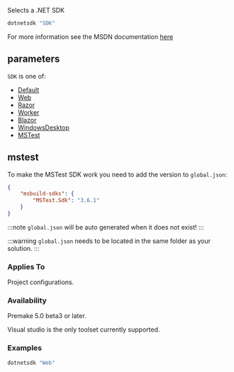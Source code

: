 Selects a .NET SDK

```lua
dotnetsdk "SDK"
```

For more information see the MSDN documentation [here](https://learn.microsoft.com/en-us/dotnet/core/project-sdk/overview)

## parameters ##
`SDK` is one of:

 * [Default](https://learn.microsoft.com/en-us/dotnet/core/project-sdk/msbuild-props)
 * [Web](https://learn.microsoft.com/en-us/aspnet/core/razor-pages/web-sdk?toc=%2Fdotnet%2Fnavigate%2Ftools-diagnostics%2Ftoc.json&bc=%2Fdotnet%2Fbreadcrumb%2Ftoc.json)
 * [Razor](https://learn.microsoft.com/en-us/aspnet/core/razor-pages/sdk?toc=%2Fdotnet%2Fnavigate%2Ftools-diagnostics%2Ftoc.json&bc=%2Fdotnet%2Fbreadcrumb%2Ftoc.json)
 * [Worker](https://learn.microsoft.com/en-us/dotnet/core/extensions/workers)
 * [Blazor](https://learn.microsoft.com/en-us/aspnet/core/blazor/)
 * [WindowsDesktop](https://learn.microsoft.com/en-us/dotnet/core/project-sdk/msbuild-props-desktop?view=aspnetcore-8.0)
 * [MSTest](https://learn.microsoft.com/en-us/dotnet/core/testing/unit-testing-mstest-sdk)


## mstest ##
To make the MSTest SDK work you need to add the version to `global.json`:
```json
{
    "msbuild-sdks": {
        "MSTest.Sdk": "3.6.1"
    }
}
```
:::note
`global.json` will be auto generated when it does not exist!
:::

:::warning
`global.json` needs to be located in the same folder as your solution.
:::

### Applies To ###

Project configurations.

### Availability ###

Premake 5.0 beta3 or later.

Visual studio is the only toolset currently supported.

### Examples ###
```lua
dotnetsdk "Web"
```
